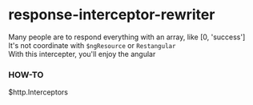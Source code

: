 response-interceptor-rewriter
=================

Many people are to respond everything with an array, like [0, 'success']  
It's not coordinate with `$ngResource` or `Restangular`  
With this intercepter, you'll enjoy the angular  

### HOW-TO

$http.Interceptors
